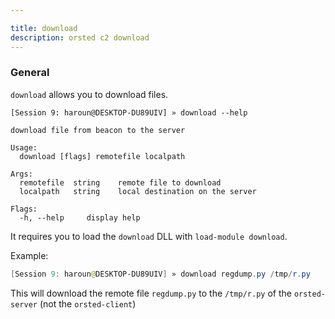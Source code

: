 ```yaml
---

title: download
description: orsted c2 download
---
```


### General

`download` allows you to download files.

```
[Session 9: haroun@DESKTOP-DU89UIV] » download --help

download file from beacon to the server

Usage:
  download [flags] remotefile localpath

Args:
  remotefile  string    remote file to download
  localpath   string    local destination on the server

Flags:
  -h, --help     display help
```

It requires you to load the `download` DLL with `load-module download`.

Example:

```powershell
[Session 9: haroun@DESKTOP-DU89UIV] » download regdump.py /tmp/r.py
```

This will download the remote file `regdump.py` to the `/tmp/r.py` of the `orsted-server` (not the `orsted-client`)
